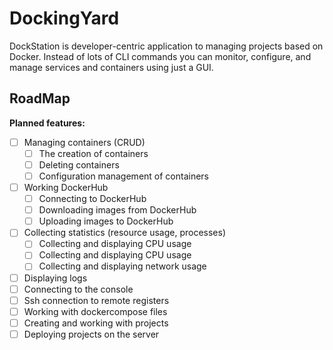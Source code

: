 # DockingYard
DockStation is developer-centric application to managing projects based on Docker. Instead of lots of CLI commands you can monitor, configure, and manage services and containers using just a GUI.


## RoadMap

**Planned features:**

- [ ] Managing containers (CRUD)
  - [ ] The creation of containers
  - [ ] Deleting containers
  - [ ] Configuration management of containers
- [ ] Working DockerHub 
  - [ ] Connecting to DockerHub
  - [ ] Downloading images from DockerHub
  - [ ] Uploading images to DockerHub
- [ ] Collecting statistics (resource usage, processes)
  - [ ] Collecting and displaying CPU usage
  - [ ] Collecting and displaying CPU usage
  - [ ] Collecting and displaying network usage
- [ ] Displaying logs
- [ ] Connecting to the console
- [ ] Ssh connection to remote registers
- [ ] Working with dockercompose files
- [ ] Creating and working with projects
- [ ] Deploying projects on the server
